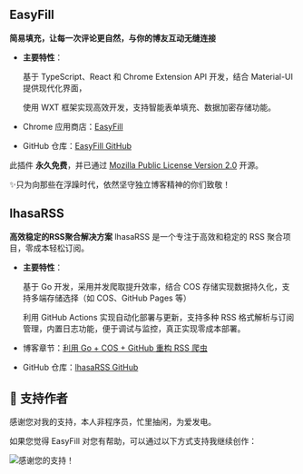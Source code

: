 ## EasyFill

**简易填充，让每一次评论更自然，与你的博友互动无缝连接**  

- **主要特性**：

    基于 TypeScript、React 和 Chrome Extension API 开发，结合 Material-UI 提供现代化界面，
    
    使用 WXT 框架实现高效开发，支持智能表单填充、数据加密存储功能。  

- Chrome 应用商店：[EasyFill]()
- GitHub 仓库：[EasyFill GitHub](https://github.com/achuanya/EasyFill)

此插件 **永久免费**，并已通过 [Mozilla Public License Version 2.0](https://github.com/achuanya/EasyFill/blob/main/LICENSE) 开源。

✨只为向那些在浮躁时代，依然坚守独立博客精神的你们致敬！

## lhasaRSS

**高效稳定的RSS聚合解决方案** 
lhasaRSS 是一个专注于高效和稳定的 RSS 聚合项目，零成本轻松订阅。  

- **主要特性**：

    基于 Go 开发，采用并发爬取提升效率，结合 COS 存储实现数据持久化，支持多端存储选择（如 COS、GitHub Pages 等）
    
    利用 GitHub Actions 实现自动化部署与更新，支持多种 RSS 格式解析与订阅管理，内置日志功能，便于调试与监控，真正实现零成本部署。

- 博客章节：[利用 Go + COS + GitHub 重构 RSS 爬虫](https://lhasa.icu/ReconstructThelhasaRSSProject.html)  
- GitHub 仓库：[lhasaRSS GitHub](https://github.com/achuanya/lhasaRSS)

## 🧡 支持作者

感谢您对我的支持，本人非程序员，忙里抽闲，为爱发电。

如果您觉得 EasyFill 对您有帮助，可以通过以下方式支持我继续创作：

<img src="/images/Appreciation-code.jpg" title="感谢您的支持！" style="max-width:50%" />